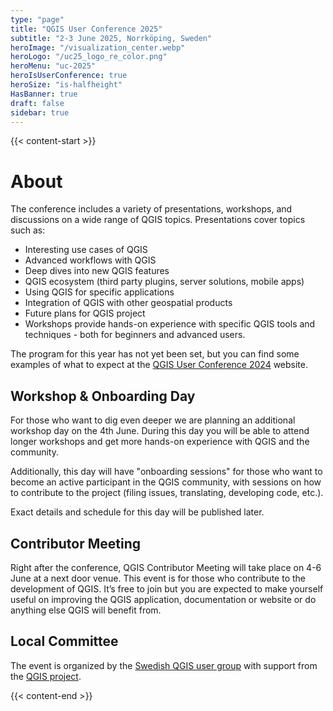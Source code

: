 ```yaml
---
type: "page"
title: "QGIS User Conference 2025"
subtitle: "2-3 June 2025, Norrköping, Sweden"
heroImage: "/visualization_center.webp"
heroLogo: "/uc25_logo_re_color.png"
heroMenu: "uc-2025"
heroIsUserConference: true
heroSize: "is-halfheight"
HasBanner: true
draft: false
sidebar: true
---
```


{{< content-start >}}

# About

The conference includes a variety of presentations, workshops, and discussions on a wide range of QGIS topics.
Presentations cover topics such as:

<ul class="arrow-ul">
<li>Interesting use cases of QGIS</li>
<li>Advanced workflows with QGIS</li>
<li>Deep dives into new QGIS features</li>
<li>QGIS ecosystem (third party plugins, server solutions, mobile apps)</li>
<li>Using QGIS for specific applications</li>
<li>Integration of QGIS with other geospatial products</li>
<li>Future plans for QGIS project</li>
<li>Workshops provide hands-on experience with specific QGIS tools and techniques - both for beginners and advanced users.</li>
</ul>

The program for this year has not yet been set, but you can find some examples of what to expect at the
[QGIS User Conference 2024](https://uc2024.qgis.sk/) website.

## Workshop & Onboarding Day

For those who want to dig even deeper we are planning an additional workshop day on the 4th June. During this day you
will be able to attend longer workshops and get more hands-on experience with QGIS and the community.

Additionally, this day will have "onboarding sessions" for those who want to become an active participant in the QGIS
community, with sessions on how to contribute to the project (filing issues, translating, developing code, etc.).

Exact details and schedule for this day will be published later.

## Contributor Meeting

Right after the conference, QGIS Contributor Meeting will take place on 4-6 June at a next door venue. This event
is for those who contribute to the development of QGIS. It’s free to join but you are expected to make yourself useful
on improving the QGIS application, documentation or website or do anything else QGIS will benefit from.

<!-- See Contributor Meeting details on GitHub.-->

## Local Committee

The event is organized by the [Swedish QGIS user group](https://qgis.se/) with support from the [QGIS project](https://qgis.org/).

{{< content-end >}}
